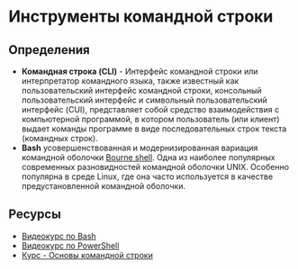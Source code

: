 # Инструменты командной строки

## Определения

- **Командная строка (CLI)** - Интерфейс командной строки или интерпретатор командного языка, также известный как пользовательский интерфейс командной строки, консольный пользовательский интерфейс и символьный пользовательский интерфейс (CUI), представляет собой средство взаимодействия с компьютерной программой, в котором пользователь (или клиент) выдает команды программе в виде последовательных строк текста (командных строк).
- **Bash** усовершенствованная и модернизированная вариация командной оболочки [Bourne shell](https://ru.wikipedia.org/wiki/Bourne_shell). Одна из наиболее популярных современных разновидностей командной оболочки UNIX. Особенно популярна в среде Linux, где она часто используется в качестве предустановленной командной оболочки.

## Ресурсы

- [Видеокурс по Bash](https://www.youtube.com/playlist?list=PLk6X0QSnWKVZ7AJkoEN5JSWphjslKbh9G)
- [Видеокурс по PowerShell](https://www.youtube.com/playlist?list=PLU4HoaX9cJ1Dm9XChpfOHZGrCyVT6vKdH)
- [Курс - Основы командной строки](https://ru.hexlet.io/courses/cli-basics)

